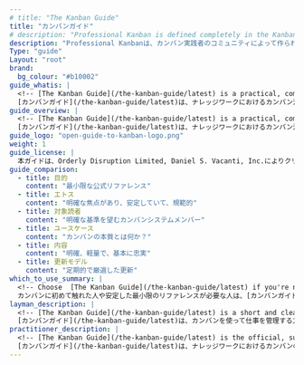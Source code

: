 ```yaml
---
# title: "The Kanban Guide"
title: "カンバンガイド"
# description: "Professional Kanban is defined completely in the Kanban Guide that was created by a community of Kanban practitioners. This guide was (is) developed with the help and support of many Kanban practioners.  It is our pledge that we will continue to promote a safe, diverse, and inclusive community so that all who participate can benefit.  As a starting point to that end, this guide is offered free to anyone who wishes to use it."
description: "Professional Kanbanは、カンバン実践者のコミュニティによって作られた「カンバンガイド」により定義されています。このガイドは、多くのカンバン実践者の協力と支援によって作成されています。我々は、誰もが恩恵を受けられるよう、安全で多様性と包摂性のあるコミュニティを今後も推進し続けることを誓います。その第一歩として、このガイドは、利用を望むすべての人に無料で提供されています。"
Type: "guide"
Layout: "root"
brand:
  bg_colour: "#b10002"
guide_whatis: |
  <!-- [The Kanban Guide](/the-kanban-guide/latest) is a practical, community-curated reference for using Kanban in knowledge work. It defines the essential practices, measures, and language for designing, running, and improving Kanban systems. -->
  [カンバンガイド](/the-kanban-guide/latest)は、ナレッジワークにおけるカンバン活用のためのコミュニティによって編纂された実践的な指針（リファレンス）である。カンバンシステムを設計し、運用し、改善するために不可欠なプラクティス、計測指標、用語を定義している。
guide_overview: |
  <!-- [The Kanban Guide](/the-kanban-guide/latest) is a practical, community-curated reference for using Kanban in knowledge work. -->
  [カンバンガイド](/the-kanban-guide/latest)は、ナレッジワークにおけるカンバン活用のためのコミュニティによって編纂された実践的な指針（リファレンス）である。
guide_logo: "open-guide-to-kanban-logo.png"
weight: 1
guide_license: |
  本ガイドは、Orderly Disruption Limited, Daniel S. Vacanti, Inc.によりクリエイティブ・コモンズ（表示4.0 国際）の下で提供されています。/ This work is licensed by Orderly Disruption Limited and Daniel S. Vacanti, Inc. under a Creative Commons Attribution 4.0 International License.
guide_comparison:
  - title: 目的
    content: "最小限な公式リファレンス"
  - title: エトス
    content: "明確な焦点があり、安定していて、規範的"
  - title: 対象読者
    content: "明確な基準を望むカンバンシステムメンバー"
  - title: ユースケース
    content: "カンバンの本質とは何か？"
  - title: 内容
    content: "明確、軽量で、基本に忠実"
  - title: 更新モデル
    content: "定期的で厳選した更新"
which_to_use_summary: |
  <!-- Choose  [The Kanban Guide](/the-kanban-guide/latest) if you're new to Kanban or need a stable, minimal reference. It's ideal for Kanban system members who want to start simple and build understanding. -->
  カンバンに初めて触れた人や安定した最小限のリファレンスが必要な人は、[カンバンガイド](/the-kanban-guide/latest)を選ぶとよいでしょう。シンプルに始めて、理解を深めていきたいカンバンシステムメンバーにおすすめです。
layman_description: |
  <!-- [The Kanban Guide](/the-kanban-guide/latest) is a short and clear handbook that explains how to use Kanban to manage work. It helps Kanban system members visualise what they're working on, avoid multitasking, and deliver more reliably. It's written to be easy to follow, with just the essentials. Perfect for any team that wants a simple way to organise work and improve flow. -->
  [カンバンガイド](/the-kanban-guide/latest)は、カンバンを使って仕事を管理する方法を説明した、簡潔でわかりやすいハンドブックです。カンバンシステムメンバーが作業を可視化し、マルチタスクを避け、仕事の成果をより確実に提供できるように支援します。必要な要素だけに絞って書かれており、誰でも簡単に読み進められます。仕事を整理し、フローを改善したいすべてのチームに推奨します。
practitioner_description: |
  <!-- [The Kanban Guide](/the-kanban-guide/latest) is the official, succinct manual for Kanban in knowledge work. It outlines Kanban as a strategy for optimising the flow of value through a process, using three core practices: visualising workflow, actively managing work items, and continuously improving the workflow. It defines a minimal set of required elements and flow metrics. This guide is ideal for establishing a shared understanding  of Kanban fundamentals in teams or organisations, especially where simplicity, stability, and clarity are essential. -->
  [カンバンガイド](/the-kanban-guide/latest)は、ナレッジワークにおけるカンバンの公式かつ簡潔な手引きです。カンバンを価値の流れ（フロー）を最適化するための戦略として位置づけ、以下の3つの中核となるプラクティスによって構成されることを示しています。それは、「ワークフローを可視化する」「作業項目を主体的に管理する」「ワークフローを継続的に改善する」です。このガイドでは、必要最小限の要素とフロー指標を定義しています。特に、シンプルさ、安定性、明確さが求められるチームや組織において、カンバンの基本を共通理解として確立するのに最適です。
---
```


